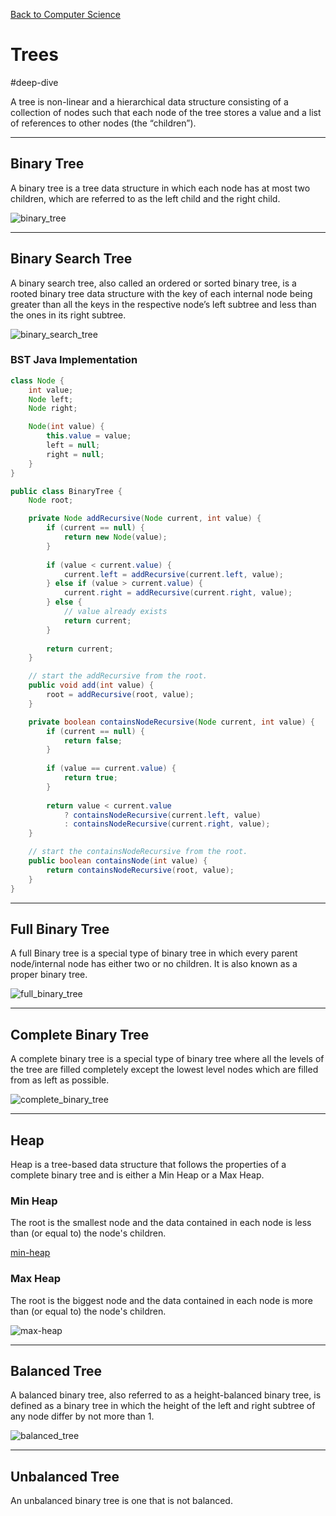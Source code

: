[Back to Computer Science](computer-science-hub.md)

# Trees

#deep-dive

A tree is non-linear and a hierarchical data structure consisting of a collection of nodes such that each node of the tree stores a value and a list of references to other nodes (the “children”).

---

## Binary Tree

A binary tree is a tree data structure in which each node has at most two children, which are referred to as the left child and the right child.

![binary_tree](binary_tree.png)


---
## Binary Search Tree

A binary search tree, also called an ordered or sorted binary tree, is a rooted binary tree data structure with the key of each internal node being greater than all the keys in the respective node’s left subtree and less than the ones in its right subtree.


![binary_search_tree](binary_search_tree.png)

### BST Java Implementation

```JAVA
class Node {
    int value;
    Node left;
    Node right;

    Node(int value) {
        this.value = value;
        left = null;
        right = null;
    }
}

public class BinaryTree {
    Node root;

    private Node addRecursive(Node current, int value) {
        if (current == null) {
            return new Node(value);
        }
        
        if (value < current.value) {
            current.left = addRecursive(current.left, value);
        } else if (value > current.value) {
            current.right = addRecursive(current.right, value);
        } else {
            // value already exists
            return current;
        }
        
        return current;
    }

	// start the addRecursive from the root.
    public void add(int value) {
        root = addRecursive(root, value);
    }

    private boolean containsNodeRecursive(Node current, int value) {
        if (current == null) {
            return false;
        }
        
        if (value == current.value) {
            return true;
        }
        
        return value < current.value
            ? containsNodeRecursive(current.left, value)
            : containsNodeRecursive(current.right, value);
    }

	// start the containsNodeRecursive from the root.
    public boolean containsNode(int value) {
        return containsNodeRecursive(root, value);
    }
}

```

---
## Full Binary Tree

A full Binary tree is a special type of binary tree in which every parent node/internal node has either two or no children. It is also known as a proper binary tree.

![full_binary_tree](full_binary_tree.webp)

---
## Complete Binary Tree

A complete binary tree is a special type of binary tree where all the levels of the tree are filled completely except the lowest level nodes which are filled from as left as possible.

![complete_binary_tree](complete_binary_tree.webp)

---
## Heap

Heap is a tree-based data structure that follows the properties of a complete binary tree and is either a Min Heap or a Max Heap.

### Min Heap

The root is the smallest node and the data contained in each node is less than (or equal to) the node's children.

[min-heap](min-heap.png)

### Max Heap

The root is the biggest node and the data contained in each node is more than (or equal to) the node's children.

![max-heap](max-heap.png)


---
## Balanced Tree

A balanced binary tree, also referred to as a height-balanced binary tree, is defined as a binary tree in which the height of the left and right subtree of any node differ by not more than 1.

![balanced_tree](balanced_tree.png)

---
## Unbalanced Tree

An unbalanced binary tree is one that is not balanced.